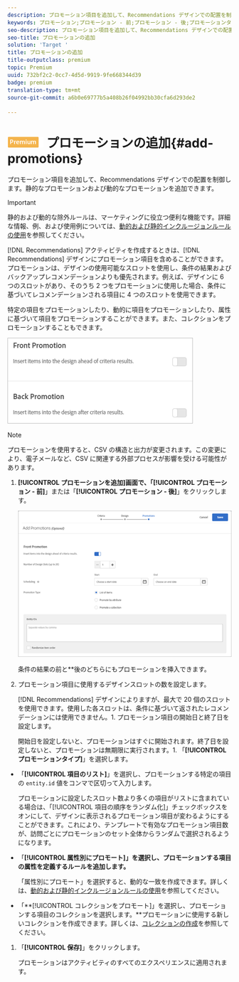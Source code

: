 ```yaml
---
description: プロモーション項目を追加して、Recommendations デザインでの配置を制御します。静的なプロモーションおよび動的なプロモーションを追加できます。
keywords: プロモーション;プロモーション - 前;プロモーション - 後;プロモーションタイプ
seo-description: プロモーション項目を追加して、Recommendations デザインでの配置を制御します。静的なプロモーションおよび動的なプロモーションを追加できます。
seo-title: プロモーションの追加
solution: 'Target '
title: プロモーションの追加
title-outputclass: premium
topic: Premium
uuid: 732bf2c2-0cc7-4d5d-9919-9fe668344d39
badge: premium
translation-type: tm+mt
source-git-commit: a6b0e69777b5a408b26f04992bb30cfa6d293de2

---
```



# ![PREMIUM](/help/assets/premium.png) プロモーションの追加{#add-promotions}

プロモーション項目を追加して、Recommendations デザインでの配置を制御します。静的なプロモーションおよび動的なプロモーションを追加できます。

>[!IMPORTANT]
>
>静的および動的な除外ルールは、マーケティングに役立つ便利な機能です。詳細な情報、例、および使用例については、[動的および静的インクルージョンルールの使用](../../c-recommendations/c-algorithms/use-dynamic-and-static-inclusion-rules.md#concept_4CB5C0FA705D4E449BD0B37B3D987F9F)を参照してください。

[!DNL Recommendations] アクティビティを作成するときは、[!DNL Recommendations] デザインにプロモーション項目を含めることができます。プロモーションは、デザインの使用可能なスロットを使用し、条件の結果およびバックアップレコメンデーションよりも優先されます。例えば、デザインに 6 つのスロットがあり、そのうち 2 つをプロモーションに使用した場合、条件に基づいてレコメンデーションされる項目に 4 つのスロットを使用できます。

特定の項目をプロモーションしたり、動的に項目をプロモーションしたり、属性に基づいて項目をプロモーションすることができます。また、コレクションをプロモーションすることもできます。

![](assets/add_promotion_toggles.png)

>[!NOTE]
>
>プロモーションを使用すると、CSV の構造と出力が変更されます。この変更により、電子メールなど、CSV に関連する外部プロセスが影響を受ける可能性があります。

1. **[!UICONTROL プロモーションを追加]**画面で、「**[!UICONTROL プロモーション - 前]**」または「**[!UICONTROL プロモーション - 後]**」をクリックします。

   ![](assets/add_promotion_front.png)

   条件の結果の前と**後のどちらにもプロモーションを挿入できます。
1. プロモーション項目に使用するデザインスロットの数を設定します。

   [!DNL Recommendations] デザインによりますが、最大で 20 個のスロットを使用できます。使用した各スロットは、条件に基づいて返されたレコメンデーションには使用できません。1. プロモーション項目の開始日と終了日を設定します。

   開始日を設定しないと、プロモーションはすぐに開始されます。終了日を設定しないと、プロモーションは無期限に実行されます。1. 「**[!UICONTROL プロモーションタイプ]**」を選択します。

* 「**[!UICONTROL 項目のリスト]**」を選択し、プロモーションする特定の項目の `entity.id` 値をコンマで区切って入力します。

   プロモーションに設定したスロット数より多くの項目がリストに含まれている場合は、「[!UICONTROL 項目の順序をランダム化]」チェックボックスをオンにして、デザインに表示されるプロモーション項目が変わるようにすることができます。これにより、テンプレートで有効なプロモーション項目数が、訪問ごとにプロモーションのセット全体からランダムで選択されるようになります。

* 「**[!UICONTROL 属性別にプロモート]」を選択し、プロモーションする項目の属性を定義するルールを追加します。**

   「属性別にプロモート」を選択すると、動的な一致を作成できます。詳しくは、[動的および静的インクルージョンルールの使用](../../c-recommendations/c-algorithms/use-dynamic-and-static-inclusion-rules.md#concept_4CB5C0FA705D4E449BD0B37B3D987F9F)を参照してください。

* 「**[!UICONTROL コレクションをプロモート]」を選択し、プロモーションする項目のコレクションを選択します。**プロモーションに使用する新しいコレクションを作成できます。詳しくは、[コレクションの作成](../../c-recommendations/c-products/collections.md#task_1256DFF6842141FCAADD9E1428EF7F08)を参照してください。

1. 「**[!UICONTROL 保存]**」をクリックします。

   プロモーションはアクティビティのすべてのエクスペリエンスに適用されます。
